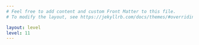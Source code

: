 ```yaml
---
# Feel free to add content and custom Front Matter to this file.
# To modify the layout, see https://jekyllrb.com/docs/themes/#overriding-theme-defaults

layout: level
level: 11
---
```

